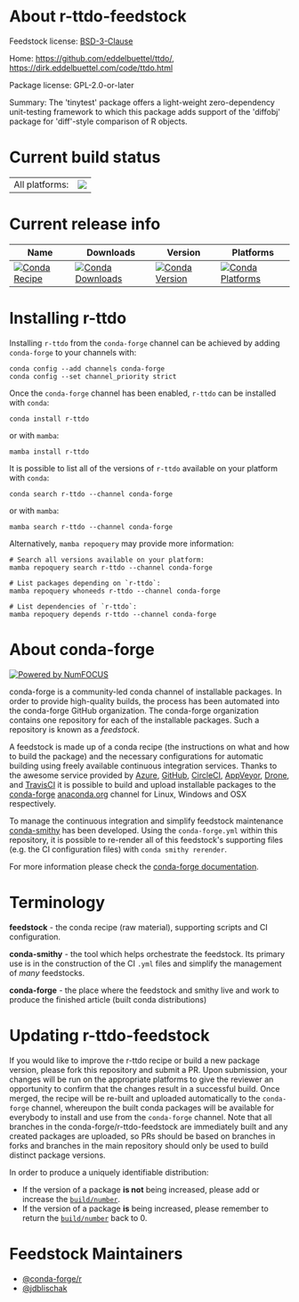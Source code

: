 About r-ttdo-feedstock
======================

Feedstock license: [BSD-3-Clause](https://github.com/conda-forge/r-ttdo-feedstock/blob/main/LICENSE.txt)

Home: https://github.com/eddelbuettel/ttdo/, https://dirk.eddelbuettel.com/code/ttdo.html

Package license: GPL-2.0-or-later

Summary: The 'tinytest' package offers a light-weight zero-dependency unit-testing framework to which this package adds support of the 'diffobj' package for 'diff'-style comparison of R objects.

Current build status
====================


<table><tr><td>All platforms:</td>
    <td>
      <a href="https://dev.azure.com/conda-forge/feedstock-builds/_build/latest?definitionId=16606&branchName=main">
        <img src="https://dev.azure.com/conda-forge/feedstock-builds/_apis/build/status/r-ttdo-feedstock?branchName=main">
      </a>
    </td>
  </tr>
</table>

Current release info
====================

| Name | Downloads | Version | Platforms |
| --- | --- | --- | --- |
| [![Conda Recipe](https://img.shields.io/badge/recipe-r--ttdo-green.svg)](https://anaconda.org/conda-forge/r-ttdo) | [![Conda Downloads](https://img.shields.io/conda/dn/conda-forge/r-ttdo.svg)](https://anaconda.org/conda-forge/r-ttdo) | [![Conda Version](https://img.shields.io/conda/vn/conda-forge/r-ttdo.svg)](https://anaconda.org/conda-forge/r-ttdo) | [![Conda Platforms](https://img.shields.io/conda/pn/conda-forge/r-ttdo.svg)](https://anaconda.org/conda-forge/r-ttdo) |

Installing r-ttdo
=================

Installing `r-ttdo` from the `conda-forge` channel can be achieved by adding `conda-forge` to your channels with:

```
conda config --add channels conda-forge
conda config --set channel_priority strict
```

Once the `conda-forge` channel has been enabled, `r-ttdo` can be installed with `conda`:

```
conda install r-ttdo
```

or with `mamba`:

```
mamba install r-ttdo
```

It is possible to list all of the versions of `r-ttdo` available on your platform with `conda`:

```
conda search r-ttdo --channel conda-forge
```

or with `mamba`:

```
mamba search r-ttdo --channel conda-forge
```

Alternatively, `mamba repoquery` may provide more information:

```
# Search all versions available on your platform:
mamba repoquery search r-ttdo --channel conda-forge

# List packages depending on `r-ttdo`:
mamba repoquery whoneeds r-ttdo --channel conda-forge

# List dependencies of `r-ttdo`:
mamba repoquery depends r-ttdo --channel conda-forge
```


About conda-forge
=================

[![Powered by
NumFOCUS](https://img.shields.io/badge/powered%20by-NumFOCUS-orange.svg?style=flat&colorA=E1523D&colorB=007D8A)](https://numfocus.org)

conda-forge is a community-led conda channel of installable packages.
In order to provide high-quality builds, the process has been automated into the
conda-forge GitHub organization. The conda-forge organization contains one repository
for each of the installable packages. Such a repository is known as a *feedstock*.

A feedstock is made up of a conda recipe (the instructions on what and how to build
the package) and the necessary configurations for automatic building using freely
available continuous integration services. Thanks to the awesome service provided by
[Azure](https://azure.microsoft.com/en-us/services/devops/), [GitHub](https://github.com/),
[CircleCI](https://circleci.com/), [AppVeyor](https://www.appveyor.com/),
[Drone](https://cloud.drone.io/welcome), and [TravisCI](https://travis-ci.com/)
it is possible to build and upload installable packages to the
[conda-forge](https://anaconda.org/conda-forge) [anaconda.org](https://anaconda.org/)
channel for Linux, Windows and OSX respectively.

To manage the continuous integration and simplify feedstock maintenance
[conda-smithy](https://github.com/conda-forge/conda-smithy) has been developed.
Using the ``conda-forge.yml`` within this repository, it is possible to re-render all of
this feedstock's supporting files (e.g. the CI configuration files) with ``conda smithy rerender``.

For more information please check the [conda-forge documentation](https://conda-forge.org/docs/).

Terminology
===========

**feedstock** - the conda recipe (raw material), supporting scripts and CI configuration.

**conda-smithy** - the tool which helps orchestrate the feedstock.
                   Its primary use is in the construction of the CI ``.yml`` files
                   and simplify the management of *many* feedstocks.

**conda-forge** - the place where the feedstock and smithy live and work to
                  produce the finished article (built conda distributions)


Updating r-ttdo-feedstock
=========================

If you would like to improve the r-ttdo recipe or build a new
package version, please fork this repository and submit a PR. Upon submission,
your changes will be run on the appropriate platforms to give the reviewer an
opportunity to confirm that the changes result in a successful build. Once
merged, the recipe will be re-built and uploaded automatically to the
`conda-forge` channel, whereupon the built conda packages will be available for
everybody to install and use from the `conda-forge` channel.
Note that all branches in the conda-forge/r-ttdo-feedstock are
immediately built and any created packages are uploaded, so PRs should be based
on branches in forks and branches in the main repository should only be used to
build distinct package versions.

In order to produce a uniquely identifiable distribution:
 * If the version of a package **is not** being increased, please add or increase
   the [``build/number``](https://docs.conda.io/projects/conda-build/en/latest/resources/define-metadata.html#build-number-and-string).
 * If the version of a package **is** being increased, please remember to return
   the [``build/number``](https://docs.conda.io/projects/conda-build/en/latest/resources/define-metadata.html#build-number-and-string)
   back to 0.

Feedstock Maintainers
=====================

* [@conda-forge/r](https://github.com/conda-forge/r/)
* [@jdblischak](https://github.com/jdblischak/)


